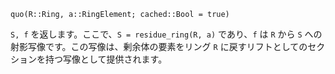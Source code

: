 ```
quo(R::Ring, a::RingElement; cached::Bool = true)
```

`S, f` を返します。ここで、`S = residue_ring(R, a)` であり、`f` は `R` から `S` への射影写像です。この写像は、剰余体の要素をリング `R` に戻すリフトとしてのセクションを持つ写像として提供されます。

